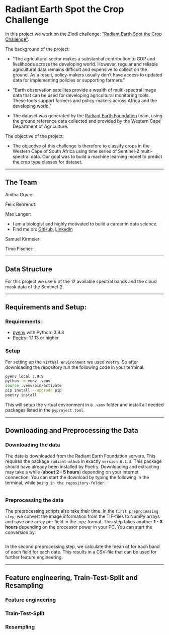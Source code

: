 # Radiant Earth Spot the Crop Challenge

In this project we work on the Zindi challenge: ["Radiant Earth Spot the Crop Challenge"](https://zindi.africa/competitions/radiant-earth-spot-the-crop-challenge/data).

The background of the project:

- "The agricultural sector makes a substantial contribution to GDP and livelihoods across the developing world. However, regular and reliable agricultural data remains difficult and expensive to collect on the ground. As a result, policy-makers usually don’t have access to updated data for implementing policies or supporting farmers." 

- "Earth observation satellites provide a wealth of multi-spectral image data that can be used for developing agricultural monitoring tools. These tools support farmers and policy-makers across Africa and the developing world."

- The dataset was generated by the [Radiant Earth Foundation](https://www.radiant.earth/) team, using the ground reference data collected and provided by the Western Cape Department of Agriculture.

The objective of the project:

- The objective of this challenge is therefore to classify crops in the Western Cape of South Africa using time series of Sentinel-2 multi-spectral data. Our goal was to build a machine learning model to predict the crop type classes for dataset. 

---
## The Team
Anitha Grace:

Felix Behrendt:

Max Langer: 
- I am a biologist and highly motivated to build a career in data science.
- Find me on: [GitHub](https://github.com/langer-net), [LinkedIn](https://www.linkedin.com/in/max-langer-798903127/)

Samuel Kirmeier:

Timo Fischer:

---
## Data Structure
For this project we use 6 of the 12 available spectral bands and the cloud mask data of the Sentinel-2. 

---
## Requirements and Setup:
### Requirements:

- [pyenv](https://github.com/pyenv/pyenv) with Python: 3.9.8
- [Poetry](https://python-poetry.org/): 1.1.13 or higher

### Setup

For setting up the `virtual environment` we used `Poetry`.
So after downloading the repository run the following code in your terminal:

```BASH
pyenv local 3.9.8
python -m venv .venv
source .venv/bin/activate
pip install --upgrade pip
poetry install
```

This will setup the virtual environment in a `.venv` folder and install all needed packages listed in the `pyproject.toml`. 

---
## Downloading and Preprocessing the Data
### Downloading the data
The data is downloaded from the Radiant Earth Foundation servers. This requires the package `radiant-mlhub` in exactly `version 0.1.3`. This package should have already been installed by Poetry. Downloading and extracting may take a while (**about 2 - 5 hours**) depending on your internet connection.
You can start the download by typing the following in the terminal, while `being in the repository-folder`:

```BASH

```
### Preprocessing the data
The preprocessing scripts also take their time. In the `first preprocessing step`, we convert the image information from the TIF-files to NumPy arrays and save one array per field in the .npz format. This step takes another **1 - 3 hours** depending on the processor power in your PC. You can start the conversion by:

```BASH

```

In the second preprocessing step, we calculate the mean of for each band of each field for each date. This results in a CSV-file that can be used for further feature engineering. 

---
## Feature engineering, Train-Test-Split and Resampling
### Feature engineering

### Train-Test-Split

### Resampling
